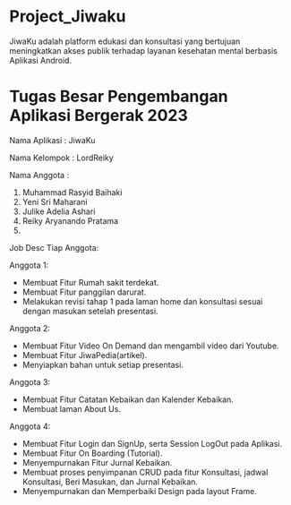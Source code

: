 # Project_Jiwaku
JiwaKu adalah platform edukasi dan konsultasi yang bertujuan meningkatkan akses publik terhadap layanan kesehatan mental berbasis Aplikasi Android.


# Tugas Besar Pengembangan Aplikasi Bergerak 2023

Nama Aplikasi  : JiwaKu

Nama Kelompok  : LordReiky

Nama Anggota   :

1. Muhammad Rasyid Baihaki
2. Yeni Sri Maharani
3. Julike Adelia Ashari
4. Reiky Aryanando Pratama
5.  

Job Desc Tiap Anggota:

Anggota 1:
- Membuat Fitur Rumah sakit terdekat.
- Membuat Fitur panggilan darurat.
- Melakukan revisi tahap 1 pada laman home dan konsultasi sesuai dengan masukan setelah presentasi.

Anggota 2:
- Membuat Fitur Video On Demand dan mengambil video dari Youtube.
- Membuat Fitur JiwaPedia(artikel).
- Menyiapkan bahan untuk setiap presentasi.

Anggota 3:
- Membuat Fitur Catatan Kebaikan dan Kalender Kebaikan.
- Membuat laman About Us.

Anggota 4:
- Membuat Fitur Login dan SignUp, serta Session LogOut pada Aplikasi.
- Membuat Fitur On Boarding (Tutorial).
- Menyempurnakan Fitur Jurnal Kebaikan.
- Membuat proses penyimpanan CRUD pada fitur Konsultasi, jadwal Konsultasi, Beri Masukan, dan Jurnal Kebaikan.
- Menyempurnakan dan Memperbaiki Design pada layout Frame.
